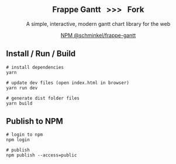 <div align="center">
    <h2>Frappe Gantt &nbsp;&nbsp;>>>&nbsp;&nbsp;  Fork</h2>
    <p align="center">
        <p>A simple, interactive, modern gantt chart library for the web</p>
    </p>
</div>

<p align="center">
    <a href="https://www.npmjs.com/package/@schminkel/frappe-gantt">NPM @schminkel/frappe-gantt</a>
</p>

<p align="center">
    <a href="https://schminkel.github.io/frappe-gantt/public/gantt-sample1.jpg">
    </a>
</p>

## Install / Run / Build

```shell
# install dependencies
yarn

# update dev files (open index.html in browser)
yarn run dev

# generate dist folder files
yarn build
```

## Publish to NPM
```shell
# login to npm
npm login

# publish
npm publish --access=public
```
